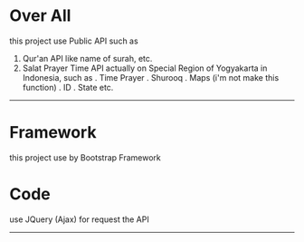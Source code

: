 # Over All
this project use Public API such as 
  1. Qur'an API like name of surah, etc.
  2. Salat Prayer Time API actually on Special Region of Yogyakarta in Indonesia, such as
    . Time Prayer
    . Shurooq
    . Maps (i'm not make this function)
    . ID
    . State etc.
__________________________________________________________________________________

# Framework
this project use by Bootstrap Framework


# Code
use JQuery (Ajax) for request the API
___________________________________________________________________________________
